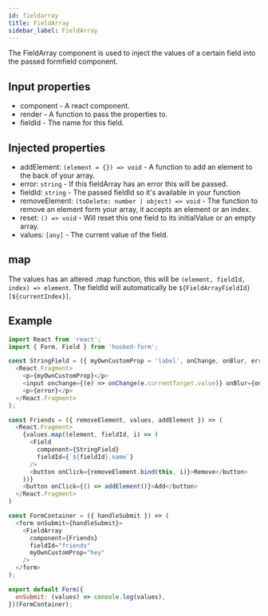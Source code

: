 ```yaml
---
id: fieldarray
title: FieldArray
sidebar_label: FieldArray
---
```


The FieldArray component is used to inject the values of a certain field into the passed formfield component.

## Input properties

- component - A react component.
- render - A function to pass the properties to.
- fieldId - The name for this field.

## Injected properties

- addElement: `(element = {}) => void` - A function to add an element to the back of your array.
- error: `string` - If this fieldArray has an error this will be passed.
- fieldId: `string` - The passed fieldId so it's available in your function
- removeElement: `(toDelete: number | object) => void` - The function to remove an element form your array, it accepts an element or an index.
- reset: `() => void` - Will reset this one field to its initialValue or an empty array.
- values: `[any]` - The current value of the field.

## map

The values has an altered .map function, this will be `(element, fieldId, index) => element`. The fieldId will automatically be `${FieldArrayFieldId}[${currentIndex}]`.

## Example

```js
import React from 'react';
import { Form, Field } from 'hooked-form';

const StringField = ({ myOwnCustomProp = 'label', onChange, onBlur, error, value }) => (
  <React.Fragment>
    <p>{myOwnCustomProp}</p>
    <input onchange={(e) => onChange(e.currentTarget.value)} onBlur={onBlur} value={value} />
    <p>{error}</p>
  </React.Fragment>
);

const Friends = ({ removeElement, values, addElement }) => (
  <React.Fragment>
    {values.map((element, fieldId, i) => (
      <Field
        component={StringField}
        fieldId={`${fieldId}.name`}
      />
      <button onClick={removeElement.bind(this, i)}>Remove</button>
    ))}
    <button onClick={() => addElement()}>Add</button>
  </React.Fragment>
)

const FormContainer = ({ handleSubmit }) => (
  <form onSubmit={handleSubmit}>
    <FieldArray
      component={Friends}
      fieldId="friends"
      myOwnCustomProp="hey"  
    />
  </form>
);

export default Form({
  onSubmit: (values) => console.log(values),
})(FormContainer);
```
